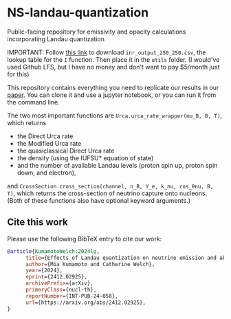 # NS-landau-quantization
Public-facing repository for emissivity and opacity calculations incorporating Landau quantization

IMPORTANT: Follow [this link](https://drive.google.com/file/d/1eq-s-U3L3JoC09BFto6E5tze6yG8MZ5i/view?usp=drive_link) to download `inr_output_250_250.csv`, the lookup table for the `I` function. Then place it in the `utils` folder. (I would've used Github LFS, but I have no money and don't want to pay $5/month just for this)

This repository contains everything you need to replicate our results in our [paper](https://arxiv.org/abs/2412.02925). You can clone it and use a jupyter notebook, or you can run it from the command line.

The two most important functions are `Urca.urca_rate_wrapper(mu_B, B, T)`, which returns
* the Direct Urca rate
* the Modified Urca rate
* the quasiclassical Direct Urca rate
* the density (using the IUFSU* equation of state)
* and the number of available Landau levels (proton spin up, proton spin down, and electron),

and `CrossSection.cross_section(channel, n_B, Y_e, k_nu, cos_θnu, B, T)`, which returns the cross-section of neutrino capture onto nucleons. (Both of these functions also have optional keyword arguments.) 


## Cite this work

Please use the following BibTeX entry to cite our work:

```bibtex
@article{KumamotoWelch:2024lq,
      title={Effects of Landau quantization on neutrino emission and absorption}, 
      author={Mia Kumamoto and Catherine Welch},
      year={2024},
      eprint={2412.02925},
      archivePrefix={arXiv},
      primaryClass={nucl-th},
      reportNumber={INT-PUB-24-058},
      url={https://arxiv.org/abs/2412.02925}, 
}
```
